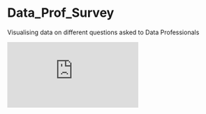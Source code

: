 # Data_Prof_Survey

Visualising data on different questions asked to Data Professionals 

![Dashboard](https://github.com/ShreyashSanjay/Data_Prof_Survey/blob/main/Data_Professional_Survey.pdf)

